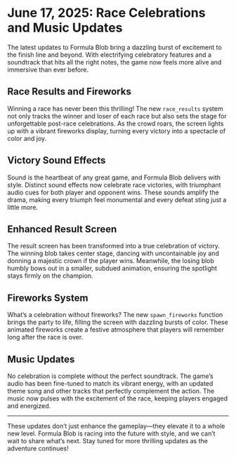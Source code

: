 # June 17, 2025: Race Celebrations and Music Updates

The latest updates to Formula Blob bring a dazzling burst of excitement to the finish line and beyond. With electrifying celebratory features and a soundtrack that hits all the right notes, the game now feels more alive and immersive than ever before.

## Race Results and Fireworks

Winning a race has never been this thrilling! The new `race_results` system not only tracks the winner and loser of each race but also sets the stage for unforgettable post-race celebrations. As the crowd roars, the screen lights up with a vibrant fireworks display, turning every victory into a spectacle of color and joy.

## Victory Sound Effects

Sound is the heartbeat of any great game, and Formula Blob delivers with style. Distinct sound effects now celebrate race victories, with triumphant audio cues for both player and opponent wins. These sounds amplify the drama, making every triumph feel monumental and every defeat sting just a little more.

## Enhanced Result Screen

The result screen has been transformed into a true celebration of victory. The winning blob takes center stage, dancing with uncontainable joy and donning a majestic crown if the player wins. Meanwhile, the losing blob humbly bows out in a smaller, subdued animation, ensuring the spotlight stays firmly on the champion.

## Fireworks System

What’s a celebration without fireworks? The new `spawn_fireworks` function brings the party to life, filling the screen with dazzling bursts of color. These animated fireworks create a festive atmosphere that players will remember long after the race is over.

## Music Updates

No celebration is complete without the perfect soundtrack. The game’s audio has been fine-tuned to match its vibrant energy, with an updated theme song and other tracks that perfectly complement the action. The music now pulses with the excitement of the race, keeping players engaged and energized.

---

These updates don’t just enhance the gameplay—they elevate it to a whole new level. Formula Blob is racing into the future with style, and we can’t wait to share what’s next. Stay tuned for more thrilling updates as the adventure continues!
